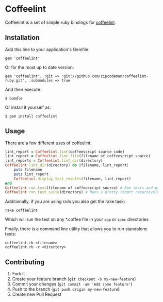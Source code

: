# Coffeelint

Coffeelint is a set of simple ruby bindings for [coffeelint](https://github.com/clutchski/coffeelint).

## Installation

Add this line to your application's Gemfile:

    gem 'coffeelint'

Or for the most up to date version:

    gem 'coffeelint', :git => 'git://github.com/zipcodeman/coffeelint-ruby.git', :submodules => true

And then execute:

    $ bundle

Or install it yourself as:

    $ gem install coffeelint

## Usage

There are a few different uses of coffeelint.

```ruby
lint_report = Coffeelint.lint(coffeescript source code)
lint_report = Coffeelint.lint_file(filename of coffeescript source)
lint_reports = Coffeelint.lint_dir(directory)
Coffeelint.lint_dir(directory) do |filename, lint_report|
    puts filename
    puts lint_report
    Coffeelint.display_test_results(filename, lint_report)
end
Coffeelint.run_test(filename of coffeescript source) # Run tests and print pretty results (return true/false)
Coffeelint.run_test_suite(directory) # Runs a pretty report recursively for a directory (return true/false)
```

Additionally, if you are using rails you also get the rake task:

    rake coffeelint

Which will run the test on any *.coffee file in your `app` or `spec` directories

Finally, there is a command line utility that allows you to run standalone tests:

    coffeelint.rb <filename>
    coffeelint.rb -r <directory>

## Contributing

1. Fork it
2. Create your feature branch (`git checkout -b my-new-feature`)
3. Commit your changes (`git commit -am 'Add some feature'`)
4. Push to the branch (`git push origin my-new-feature`)
5. Create new Pull Request
